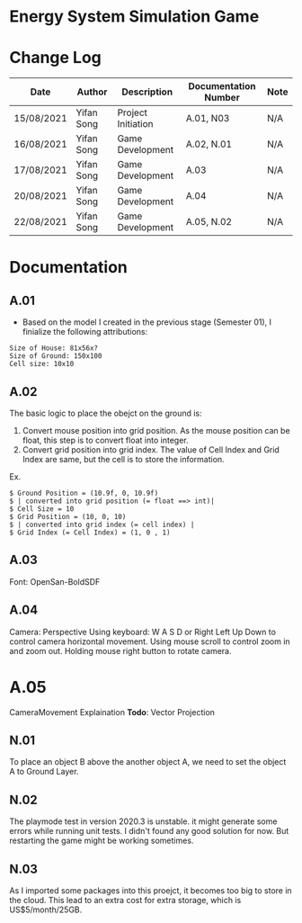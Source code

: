 # Energy System Simulation Game

# Change Log

|   Date    |   Author  |   Description    |    Documentation Number   |    Note    |
|-----------|-----------|------------------|---------------------------|------------|
|15/08/2021 |Yifan Song |Project Initiation|            A.01, N03      |    N/A     |
|16/08/2021 |Yifan Song | Game Development |        A.02, N.01         |    N/A     |
|17/08/2021 |Yifan Song | Game Development |        A.03               |    N/A     |
|20/08/2021 |Yifan Song | Game Development |        A.04               |    N/A     |
|22/08/2021 |Yifan Song | Game Development |        A.05, N.02         |    N/A     |





# Documentation

## A.01
- Based on the model I created in the previous stage (Semester 01), I finialize the following attributions:

```
Size of House: 81x56x?
Size of Ground: 150x100
Cell size: 10x10
```

## A.02
The basic logic to place the obejct on the ground is:
1. Convert mouse position into grid position. As the mouse position can be float, this step is to convert float into integer.
2. Convert grid position into grid index. The value of Cell Index and Grid Index are same, but the cell is to store the information. 

Ex.
```
$ Ground Position = (10.9f, 0, 10.9f)
$ | converted into grid position (= float ==> int)|
$ Cell Size = 10
$ Grid Position = (10, 0, 10)
$ | converted into grid index (= cell index) |
$ Grid Index (= Cell Index) = (1, 0 , 1)
```

## A.03
Font: OpenSan-BoldSDF

## A.04
Camera: Perspective
Using keyboard: W A S D or Right Left Up Down to control camera horizontal movement.
Using mouse scroll to control zoom in and zoom out.
Holding mouse right button to rotate camera.

# A.05
CameraMovement Explaination
<strong>Todo</strong>: Vector Projection 


## N.01
To place an object B above the another object A, we need to set the object A to Ground Layer.

## N.02
The playmode test in version 2020.3 is unstable. it might generate some errors while running unit tests. I didn't found any good solution for now. But restarting the game might be working sometimes.

## N.03
As I imported some packages into this proejct, it becomes too big to store in the cloud. This lead to an extra cost for extra storage, which is US$5/month/25GB.